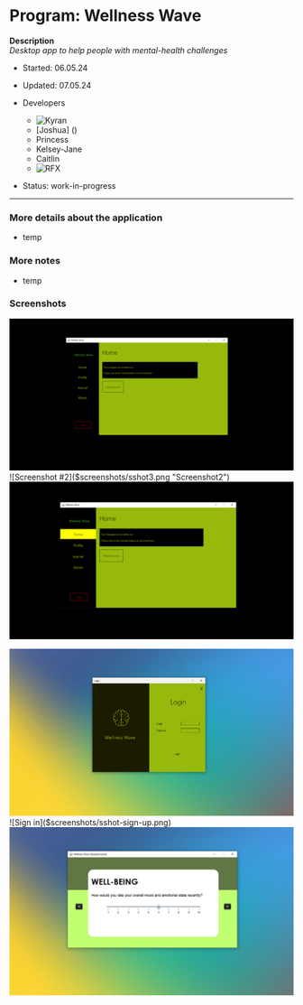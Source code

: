 # Program:	Wellness Wave
__Description__ 	
_Desktop app to help people with mental-health challenges_
- Started:	06.05.24
- Updated: 	07.05.24
- Developers
	* ![Kyran]("https://github.com/kyran-325") 
	* [Joshua] ()
	* Princess
	* Kelsey-Jane
	* Caitlin
	* ![RFX](https://github.com/R-F-X)

- Status:	work-in-progress
---
<!-- testing the comment -->

### More details about the application
- temp


### More notes
- temp


### Screenshots
![Screenshot #1]($screenshots/sshot1.png "Screenshot1")
![Screenshot #2]($screenshots/sshot3.png "Screenshot2")
![Screenshot #3]($screenshots/sshot2.png "Screenshot3")

![Login]($screenshots/sshot-login.png "")
![Sign in]($screenshots/sshot-sign-up.png)
![Questionnaire]($screenshots/sshot-questionnaire.png)
